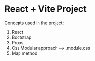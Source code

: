 # React + Vite Project

Concepts used in the project:
1. React
2. Bootstrap
3. Props
4. Css Modular approach --> .module.css
5. Map method
